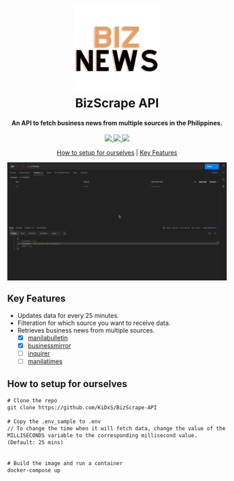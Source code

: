 <h1 align="center">
  <br>
  <img src="https://raw.githubusercontent.com/KiDxS/BizScrape-API/dev/docs/img/logo.png" height="200" width="200">
  <br>
  BizScrape API
</h1>
<h4 align="center">
  An API to fetch business news from multiple sources in the Philippines. 
</h4>
<div align="center">
  <a href="https://web.facebook.com/KidZenChan/">
    <img src="https://img.shields.io/badge/chat-on%20facebook-orange">
  </a>
  <a href="https://github.com/KiDxS/BizScrape-API/issues/new?assignees=&labels=suggestion&template=suggestion.md&title=%5BSuggestion%5D">
    <img src="https://img.shields.io/badge/send-suggestions-green">
  </a>
  <a href="https://bizscrape-api.herokuapp.com">
    <img src="https://img.shields.io/badge/heroku-demo-blue">
  </a>
</div>
<p align="center">
  <a href="#how-to-setup-for-ourselves">How to setup for ourselves</a> |
  <a href="#key-features">Key Features</a>
</p>
<img align="center" src="https://raw.githubusercontent.com/KiDxS/BizScrape-API/master/docs/img/BizScrape-API.gif">

## Key Features
- Updates data for every 25 minutes.
- Filteration for which source you want to receive data.
- Retrieves business news from multiple sources.
  - [x] [manilabulletin](https://mb.com.ph/category/business/business-news)
  - [x] [businessmirror](https://businessmirror.com.ph/category/business/)
  - [ ] [inquirer](https://business.inquirer.net/category/latest-stories)
  - [ ] [manilatimes](https://www.manilatimes.net/business)

## How to setup for ourselves
```
# Clone the repo
git clone https://github.com/KiDxS/BizScrape-API

# Copy the .env_sample to .env
// To change the time when it will fetch data, change the value of the MILLISECONDS variable to the corresponding millisecond value. (Default: 25 mins)


# Build the image and run a container
docker-compose up
```

